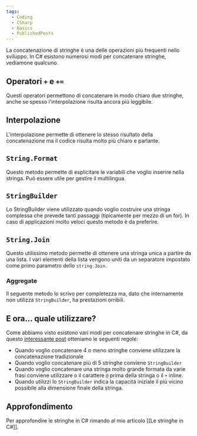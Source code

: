 ```yaml
---
tags:
  - Coding
  - CSharp
  - Basics
  - PublishedPosts
---
```



La concatenazione di stringhe è una delle operazioni più frequenti nello sviluppo. In C# esistono numerosi modi per concatenare stringhe, vediamone qualcuno.

## Operatori `+` e `+=`

Questi operatori permettono di concatenare in modo chiaro due stringhe, anche se spesso l'interpolazione risulta ancora più leggibile.

## Interpolazione 

L'interpolazione permette di ottenere lo stesso risultato della concatenazione ma il codice risulta molto più chiaro e parlante.

## `String.Format`

Questo metodo permette di esplicitare le variabili che voglio inserire nella stringa. Può essere utile per gestire il multilingua.

## `StringBuilder`

Lo StringBuilder viene utilizzato quando voglio costruire una stringa complessa che prevede tanti passaggi (tipicamente per mezzo di un for). In caso di applicazioni molto veloci questo metodo è da preferire.

## `String.Join`

Questo utilissimo metodo permette di ottenere una stringa unica a partire da una lista. I vari elementi della lista vengono uniti da un separatore impostato come primo parametro dello `string.Join`.

### Aggregate

Il seguente metodo lo scrivo per completezza ma, dato che internamente non utilizza `StringBuilder`, ha prestazioni orribili.

## E ora… quale utilizzare?

Come abbiamo visto esistono vari modi per concatenare stringhe in C#, da questo [interessante post](https://www.chinhdo.com/20070929/stringbuilder-part-2/) otteniamo le seguenti regole:

-   Quando voglio concatenare 4 o meno stringhe conviene utilizzare la concatenazione tradizionale
-   Quando voglio concatenare più di 5 stringhe conviene `StringBuilder`
-   Quando voglio concatenare una stringa molto grande formata da varie frasi conviene utilizzare o il carattere `@` prima della stringa o il `+` inline.
-   Quando utilizzi lo `StringBuilder` indica la capacità iniziale il più vicino possibile alla dimensione finale della stringa.

## Approfondimento

Per approfondire le stringhe in C# rimando al mio articolo [[Le stringhe in C#]].
